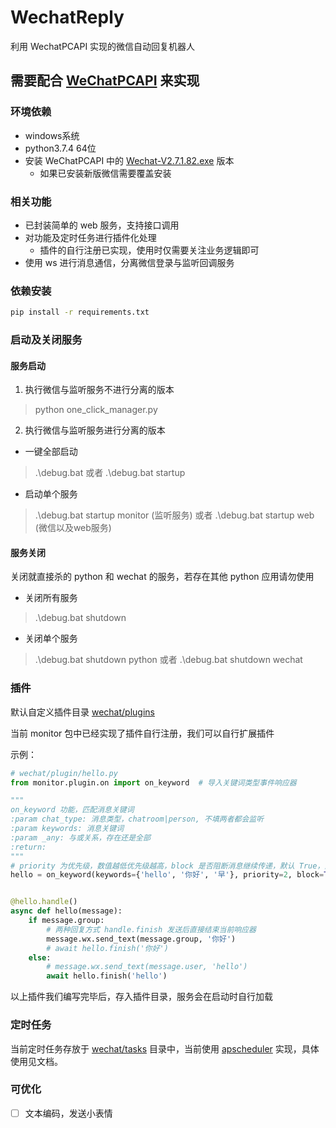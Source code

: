 # WechatReply

利用 WechatPCAPI 实现的微信自动回复机器人

## 需要配合 [WeChatPCAPI](https://github.com/Manfiel/WechatPCAPI) 来实现

### 环境依赖

- windows系统
- python3.7.4 64位
- 安装 WeChatPCAPI 中的 [Wechat-V2.7.1.82.exe](https://github.com/Manfiel/WechatPCAPI/tree/master/src/Wechat-V2.7.1.82.exe)
  版本
    - 如果已安装新版微信需要覆盖安装

### 相关功能

- 已封装简单的 web 服务，支持接口调用
- 对功能及定时任务进行插件化处理
    - 插件的自行注册已实现，使用时仅需要关注业务逻辑即可
- 使用 ws 进行消息通信，分离微信登录与监听回调服务

### 依赖安装
```bash
pip install -r requirements.txt
```

### 启动及关闭服务
#### 服务启动
1. 执行微信与监听服务不进行分离的版本
> python one_click_manager.py
2. 执行微信与监听服务进行分离的版本
- 一键全部启动
> .\debug.bat 或者 .\debug.bat startup
- 启动单个服务
> .\debug.bat startup monitor (监听服务) 或者 .\debug.bat startup web (微信以及web服务)
#### 服务关闭
关闭就直接杀的 python 和 wechat 的服务，若存在其他 python 应用请勿使用
- 关闭所有服务
> .\debug.bat shutdown
- 关闭单个服务
> .\debug.bat shutdown python 或者 .\debug.bat shutdown wechat


### 插件
默认自定义插件目录 [wechat/plugins](wechat/plugins)

当前 monitor 包中已经实现了插件自行注册，我们可以自行扩展插件

示例：

```python
# wechat/plugin/hello.py
from monitor.plugin.on import on_keyword  # 导入关键词类型事件响应器

"""
on_keyword 功能，匹配消息关键词
:param chat_type: 消息类型，chatroom|person, 不填两者都会监听
:param keywords: 消息关键词
:param _any: 与或关系，存在还是全部
:return: 
"""
# priority 为优先级，数值越低优先级越高，block 是否阻断消息继续传递，默认 True，为 False 时还需继续传递至下一层事件处理
hello = on_keyword(keywords={'hello', '你好', '早'}, priority=2, block=True)


@hello.handle()
async def hello(message):
    if message.group:
        # 两种回复方式 handle.finish 发送后直接结束当前响应器
        message.wx.send_text(message.group, '你好')
        # await hello.finish('你好')
    else:
        # message.wx.send_text(message.user, 'hello')
        await hello.finish('hello')

```

以上插件我们编写完毕后，存入插件目录，服务会在启动时自行加载


### 定时任务

当前定时任务存放于 [wechat/tasks](wechat/tasks) 目录中，当前使用 [apscheduler](https://apscheduler.readthedocs.io/en/3.x/) 实现，具体使用见文档。


### 可优化
- [ ] 文本编码，发送小表情